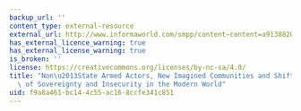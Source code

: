 ```yaml
---
backup_url: ''
content_type: external-resource
external_url: http://www.informaworld.com/smpp/content~content=a913882052~db=all~jumptype=rss
has_external_licence_warning: true
has_external_license_warning: true
is_broken: ''
license: https://creativecommons.org/licenses/by-nc-sa/4.0/
title: "Non\u2013State Armed Actors, New Imagined Communities and Shifting Patterns\
  \ of Sovereignty and Insecurity in the Modern World"
uid: f9a8a461-bc14-4c55-ac16-8ccfe341c851
---
```


